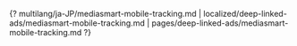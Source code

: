 {? multilang/ja-JP/mediasmart-mobile-tracking.md | localized/deep-linked-ads/mediasmart-mobile-tracking.md | pages/deep-linked-ads/mediasmart-mobile-tracking.md ?}
